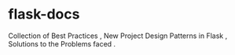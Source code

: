 # flask-docs
Collection of Best Practices , New Project Design Patterns in Flask , Solutions to the Problems faced .

